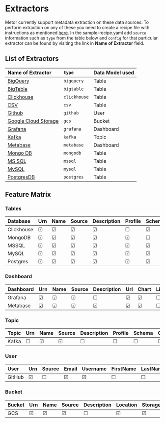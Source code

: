 # Extractors

Metor currently support metadata extraction on these data sources.
To perform extraction on any of these you need to create a recipe file with instructions as mentioned [here](../concepts/recipe.md).
In the sample-recipe.yaml add `source` information such as `type` from the table below and `config` for that particular extractor can be found by visiting the link in **Name of Extractor** field.

## List of Extractors

| Name of Extractor | `type` | Data Model used |
| :---- | :---- | :---- |
| [BigQuery](../../plugins/extractors/bigquery/README.md) | `bigquery` | Table |
| [BigTable](../../plugins/extractors/bigtable/README.md) | `bigtable` | Table |
| [Clickhouse](../../plugins/extractors/clickhouse/README.md) | `clickhouse` | Table|
| [CSV](../../plugins/extractors/csv/README.md)  | `csv`| Table |
| [Github](../../plugins/extractors/github/README.md) | `github` | User |
| [Google Cloud Storage](../../plugins/extractors/gcs/README.md) | `gcs` | Bucket |
| [Grafana](../../plugins/extractors/grafana/README.md) | `grafana` | Dashboard |
| [Kafka](../../plugins/extractors/kafka/README.md) | `kafka` | Topic |
| [Metabase](../../plugins/extractors/metabase/README.md) | `metabase` | Dashboard |
| [Mongo DB](../../plugins/extractors/mongodb/README.md) | `mongodb` | Table |
| [MS SQL](../../plugins/extractors/mssql/README.md) | `mssql` | Table |
| [MySQL](../../plugins/extractors/mysql/README.md) | `mysql` | Table |
| [PostgresDB](../../plugins/extractors/postgres/README.md) | `postgres` | Table |

## Feature Matrix

### Tables

| Database | Urn | Name | Source | Description | Profile | Schema | Ownership | Lineage | Tags | Custom | Timestamps | Event |
| :--- | :-- | :-- | :-- | :-- | :-- | :-- |:-- |:-- | :-- | :-- | :-- | :-- |
| Clickhouse |  &#9745; | &#9745; | &#9745; | &#9745; | &#9744; | &#9745; | &#9744; | &#9744; |&#9744; | &#9744; | &#9744; | &#9744; |
| MongoDB |  &#9745; | &#9745; | &#9745; | &#9745; | &#9745; | &#9744; | &#9744; | &#9744; |&#9744; | &#9744; | &#9744; | &#9744; |
| MSSQL |  &#9745; | &#9745; | &#9745; | &#9745; | &#9745; | &#9745; | &#9744; | &#9744; |&#9744; | &#9744; | &#9744; | &#9744; |
| MySQL |  &#9745; | &#9745; | &#9745; | &#9745; | &#9745; | &#9745; | &#9744; | &#9744; |&#9744; | &#9744; | &#9744; | &#9744; |
| Postgres |  &#9745; | &#9745; | &#9745; | &#9745; | &#9745; | &#9745; | &#9744; | &#9744; |&#9744; | &#9744; | &#9744; | &#9744; |

### Dashboard

|Dashboard |Urn |Name |Source |Description |Url | Chart |Lineage |Tags |Custom |Timestamps |Event |
| :-- |  :-- | :-- | :-- | :-- | :-- | :-- | :-- | :-- | :-- | :-- | :-- |
| Grafana |  &#9745; | &#9745; | &#9745; | &#9744; | &#9745; | &#9745; | &#9744; | &#9744; |&#9744; | &#9744; | &#9744; |
| Metabase |  &#9745; | &#9745; | &#9745; | &#9745; | &#9745; | &#9745; | &#9744; | &#9744; |&#9744; | &#9744; | &#9744; |

### Topic

| Topic |Urn  |Name |Source | Description| Profile| Schema |Ownership | Lineage |Tags |Custom |Timestamps | Event |
| :--- | :-- | :-- | :-- | :-- | :-- | :-- |:-- |:-- | :-- | :-- | :-- | :-- |
| Kafka |  &#9744; | &#9745; | &#9745; | &#9744; | &#9744; | &#9744; | &#9744; | &#9744; |&#9744; | &#9744; | &#9744; | &#9744; |

### User

| User | Urn  |Source |Email |Username |FirstName |LastName |FullName | DisplayName | Title | IsActive | ManagerEmail | Profiles | Memberships | Tags | Custom | Timestamps | Event |
| :--- | :-- | :-- | :-- | :-- | :-- | :-- |:-- |:-- | :-- | :-- | :-- | :-- | :-- | :-- | :-- | :-- | :-- |
| GitHub |  &#9745; | &#9744; | &#9745; | &#9745; | &#9744; | &#9744; | &#9745; | &#9744; |&#9744; | &#9745; | &#9744; | &#9744; | &#9744; | &#9744; | &#9744; | &#9744; | &#9744; |

### Bucket

|Bucket | Urn | Name | Source | Description | Location | StorageType| Blobs  | Ownership | Tags | Custom | Timestamps | Event |
| :--- | :-- | :-- | :-- | :-- | :-- | :-- |:-- |:-- | :-- | :-- | :-- | :-- |
| GCS |  &#9745; | &#9745; | &#9745; | &#9744; | &#9745; | &#9745; | &#9744; | &#9745; |&#9745; | &#9744; | &#9745; | &#9744; |
